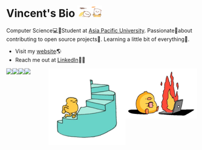 # Vincent's Bio <img src="/assets/mochi-sleeping.gif" height="30px"/><img src="/assets/mochi-greeting.gif" height="30px">

<!-- Intro -->
Computer Science💻🧪Student at [Asia Pacific University](https://new.apu.edu.my/#).   Passionate💖about contributing to open source projects📂. Learning a little bit of everything🌝.

<img src="/assets/duck-fire.webp" align="right" height="133px" style="padding-top: 55px"/>

<!-- Contact -->
- Visit my [website](https://vincexodus.github.io/VincentChin/)🌎
- Reach me out at [LinkedIn](https://www.linkedin.com/in/vincentchin23/)🧑‍💼

<!-- Quotes -->
<a href="https://github.com/piyushsuthar/github-readme-quotes">
  <img align=left src="https://quotes-github-readme.vercel.app/api?theme=algolia&type=horizontal&quote=Just%20start,%20you%20can%20never%20be%20ready"/>
</a>

<!-- Github Streaks -->
<a href="https://git.io/streak-stats">
  <img align=left src="https://streak-stats.demolab.com/?user=Vincexodus&theme=transparent&hide_border=true&border_radius=10" style="padding-bottom: 20px;"/>
</a>

<img src="/assets/running.webp" align="right" height="204px"/>

<!-- Github Stats -->
<a href="https://github.com/anuraghazra/github-readme-stats">
  <img align=left src="https://github-readme-stats.vercel.app/api?username=Vincexodus&theme=transparent&show_icons=true&hide_border=true&border_radius=10"/>
</a>

<!-- Most Used Languages -->
<a href="https://github.com/anuraghazra/github-readme-stats">
  <img align=left src="https://github-readme-stats.vercel.app/api/top-langs/?username=Vincexodus&theme=transparent&layout=compact&hide_border=true&border_radius=7.5"/>
</a>



